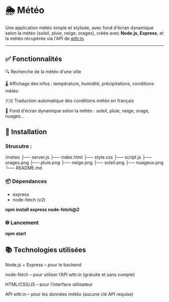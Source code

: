 # 🌦️ Météo

Une application météo simple et stylisée, avec fond d'écran dynamique selon la météo (soleil, pluie, neige, orages), créée avec **Node.js**, **Express**, et la météo récupérée via l'API de [wttr.in](https://wttr.in).

---

## ✅ Fonctionnalités

🔍 Recherche de la météo d'une ville

🌡️ Affichage des infos : température, humidité, précipitations, conditions météo

🇫🇷 Traduction automatique des conditions météo en français

🌄 Fond d'écran dynamique selon la météo : soleil, pluie, neige, orage, nuages…


## 🔧 Installation

### Strucutre :

/meteo
├── server.js
├── index.html
├── style.css
├── script.js
├── orages.png
├── pluie.png
├── neige.png
├── soleil.png
├── nuageux.png
└── README.md

### 📦 Dépendances

* express
* node-fetch (v2)


**npm install express node-fetch@2**

### 🌐 Lancement

**npm start**

## 📚 Technologies utilisées

Node.js + Express – pour le backend

node-fetch – pour utiliser l’API wttr.in (gratuite et sans compte)

HTML/CSS/JS – pour l’interface utilisateur

API wttr.in – pour les données météo (aucune clé API requise)
